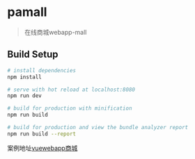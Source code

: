 # pamall

> 在线商城webapp-mall

## Build Setup

``` bash
# install dependencies
npm install

# serve with hot reload at localhost:8080
npm run dev

# build for production with minification
npm run build

# build for production and view the bundle analyzer report
npm run build --report
```

案例地址[vuewebapp商城](https://m.azoth.club)
